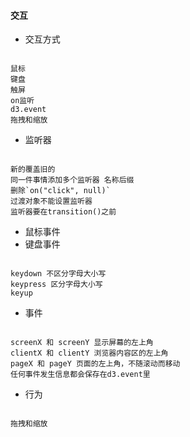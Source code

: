 #### **交互**
* 交互方式
```

鼠标
键盘
触屏
on监听
d3.event
拖拽和缩放
```


* 监听器
```

新的覆盖旧的
同一件事情添加多个监听器 名称后缀
删除`on("click", null)`
过渡对象不能设置监听器
监听器要在transition()之前
```


* 鼠标事件
* 键盘事件
```

keydown 不区分字母大小写
keypress 区分字母大小写
keyup
```


* 事件
```

screenX 和 screenY 显示屏幕的左上角
clientX 和 clientY 浏览器内容区的左上角
pageX 和 pageY 页面的左上角，不随滚动而移动
任何事件发生信息都会保存在d3.event里
```


* 行为
```

拖拽和缩放
```
